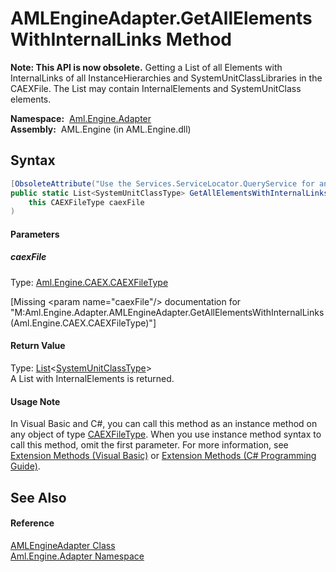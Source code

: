 AMLEngineAdapter.GetAllElementsWithInternalLinks Method
=======================================================


**Note: This API is now obsolete.**
Getting a List of all Elements with InternalLinks of all InstanceHierarchies and SystemUnitClassLibraries in the CAEXFile. The List may contain InternalElements and SystemUnitClass elements.

  **Namespace:**  [Aml.Engine.Adapter][1]  
  **Assembly:**  AML.Engine (in AML.Engine.dll)

Syntax
------

```csharp
[ObsoleteAttribute("Use the Services.ServiceLocator.QueryService for any query.")]
public static List<SystemUnitClassType> GetAllElementsWithInternalLinks(
	this CAEXFileType caexFile
)
```

#### Parameters

##### *caexFile*
Type: [Aml.Engine.CAEX.CAEXFileType][2]  

[Missing &lt;param name="caexFile"/> documentation for "M:Aml.Engine.Adapter.AMLEngineAdapter.GetAllElementsWithInternalLinks(Aml.Engine.CAEX.CAEXFileType)"]


#### Return Value
Type: [List][3]&lt;[SystemUnitClassType][4]>  
A List with InternalElements is returned.
#### Usage Note
In Visual Basic and C#, you can call this method as an instance method on any object of type [CAEXFileType][2]. When you use instance method syntax to call this method, omit the first parameter. For more information, see [Extension Methods (Visual Basic)][5] or [Extension Methods (C# Programming Guide)][6].

See Also
--------

#### Reference
[AMLEngineAdapter Class][7]  
[Aml.Engine.Adapter Namespace][1]  

[1]: ../README.md
[2]: ../../Aml.Engine.CAEX/CAEXFileType/README.md
[3]: https://docs.microsoft.com/dotnet/api/system.collections.generic.list-1
[4]: ../../Aml.Engine.CAEX/SystemUnitClassType/README.md
[5]: https://docs.microsoft.com/dotnet/visual-basic/programming-guide/language-features/procedures/extension-methods
[6]: https://docs.microsoft.com/dotnet/csharp/programming-guide/classes-and-structs/extension-methods
[7]: README.md
[8]: https://www.automationml.org
[9]: ../../icons/logoShade.png